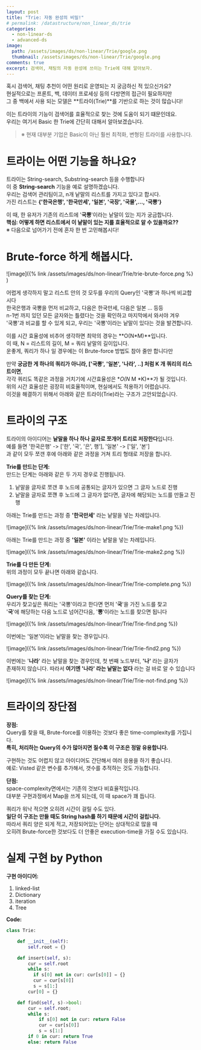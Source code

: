```yaml
---
layout: post
title: "Trie: 자동 완성의 비밀!"
# permalink: /datastructure/non_linear_ds/trie
categories:
  - non-linear-ds
  - advanced-ds
image:
  path: /assets/images/ds/non-linear/Trie/google.png
  thumbnail: /assets/images/ds/non-linear/Trie/google.png
comments: true
excerpt: 검색어, 채팅의 자동 완성에 쓰이는 Trie에 대해 알아보자.
---
```

혹시 검색어, 채팅 추천이 어떤 원리로 운영되는 지 궁금하신 적 있으신가요?<br/>
현실적으로는 프론트, 백, 데이터 프로세싱 등의 다방면의 접근이 필요하지만<br/>
그 중 백에서 사용 되는 모델은 **트라이(Trie)**를 기반으로 하는 것이 많습니다!<br/>

이는 트라이의 기능이 검색어를 효율적으로 찾는 것에 도움이 되기 떄문인데요.<br/>
우리는 여기서 Basic 한 Trie에 간단히 대해서 알아보겠습니다.<br/>
> ※ 현재 대부분 기업은 Basic이 아닌 훨씬 최적화, 변형된 트라이를 사용합니다.

# 트라이는 어떤 기능을 하나요?
트라이는 String-search, Substring-search 등을 수행합니다<br/>
이 중 **String-search** 기능을 예로 설명하겠습니다.<br/>
우리는 검색어 관리팀이고, n개 낱말의 리스트를 가지고 있다고 합시다.<br/>
가진 리스트는 **{'한국은행', '한국만세', '일본', '국장', '국물',..., '국뽕'}**<br/>

이 때, 한 유저가 기존의 리스트에 '**국뽕**'이라는 낱말이 있는 지가 궁금합니다.<br/>
**핵심: 어떻게 하면 리스트에서 이 낱말이 있는 지를 효율적으로 알 수 있을까요??**<br/>
※ 다음으로 넘어가기 전에 혼자 한 번 고민해봅시다!

# Brute-force 하게 해봅시다.
![image]({% link /assets/images/ds/non-linear/Trie/trie-brute-force.png %} )

어렵게 생각하지 말고 리스트 안의 것 모두를 우리의 Query인 '국뽕'과 하나씩 비교합시다<br/>
한국은행과 국뽕을 먼저 비교하고, 다음은 한국만세, 다음은 일본 ... 등등 <br/>
n-1번 까지 있던 모든 글자와는 틀렸다는 것을 확인하고 마지막에서 와서야 겨우<br/>
'국뽕'과 비교를 할 수 있게 되고, 우리는 '국뽕'이라는 낱말이 있다는 것을 발견합니다.<br/>

이를 시간 효율성에 비추어 생각하면 최악의 경우는 **O(N*M)**입니다.<br/>
이 때, N = 리스트의 길이, M = 쿼리 낱말의 길이입니다.<br/>
운좋게, 쿼리가 하나 일 경우에는 이 Brute-force 방법도 참아 줄만 합니다만<br/>

만약 **궁금한 게 하나의 쿼리가 아니라, ['국뽕', '일본', '나라', ..] 처럼 K 개 쿼리의 리스트이면**,<br/>
각각 쿼리도 똑같은 과정을 거치기에 시간효율성은 **O(N* M *K)**가 될 것입니다.<br/>
위의 시간 효율성은 굉장히 비효율적이며, 현실에서도 적용하기 어렵습니다.<br/>
이것을 해결하기 위해서 아래와 같은 트라이(Trie)라는 구조가 고안되었습니다.<br/>

# 트라이의 구조
트라이의 아이디어는  **낱말을 하나 하나 글자로 쪼개어 트리로 저장한다**입니다.<br/>
예를 들면 '한국은행' -> ['한', '국', '은', 행'], '일본' -> ['일', '본']<br/>
과 같이 모두 쪼갠 후에 아래와 같은 과정을 거쳐 트리 형태로 저장을 합니다.<br/>

**Trie를 만드는 단계:**<br/>
만드는 단계는 아래와 같은 두 가지 경우로 진행됩니다.
1. 낱말을 글자로 쪼갠 후 노드에 공통되는 글자가 있으면 그 글자 노드로 진행<br/>
2. 낱말을 글자로 쪼꺤 후 노드에 그 글자가 없다면, 글자에 해당되는 노드를 만들고 진행<br/>

아래는 Trie를 만드는 과정 중 **'한국만세'** 라는 낱말을 넣는 차례입니다.<br/>

![image]({% link /assets/images/ds/non-linear/Trie/Trie-make1.png %})

아래는 Trie를 만드는 과정 중 **'일본'** 이라는 낱말을 넣는 차례입니다.<br/>

![image]({% link /assets/images/ds/non-linear/Trie/Trie-make2.png %})

**Trie를 다 만든 단계:**<br/>
위의 과정이 모두 끝나면 아래와 같습니다.

![image]({% link /assets/images/ds/non-linear/Trie/Trie-complete.png %})

**Query를 찾는 단계:**<br/>
우리가 찾고싶은 쿼리는 '국뽕'이라고 한다면 먼저 '**국**'을 가진 노드를 찾고<br/>
'**국**'에 해당하는 다음 노드로 넘어간다음, '**뽕**'이라는 노드를 찾으면 됩니다<br/>

![image]({% link /assets/images/ds/non-linear/Trie/Trie-find.png %})

이번에는 '일본'이라는 낱말을 찾는 경우입니다.

![image]({% link /assets/images/ds/non-linear/Trie/Trie-find2.png %})

이번에는 '**나라**' 라는 낱말을 찾는 경우인데, 첫 번째 노드부터, **'나'** 라는 글자가<br/>
존재하지 않습니다. 따라서 **여기엔 '나라' 라는 낱말는 없다** 라는 걸 바로 알 수 있습니다<br/>

![image]({% link /assets/images/ds/non-linear/Trie/Trie-not-find.png %})

# 트라이의 장단점
**장점:**<br/>
Query를 찾을 때, Brute-force를 이용하는 것보다 좋은 time-complexity를 가집니다.<br/>
**특히, 처리하는 Query의 수가 많아지면 질수록 이 구조은 정말 유용합니다.**<br/>

구현하는 것도 어렵지 않고 아이디어도 간단해서 여러 응용을 하기 좋습니다.<br/>
예로: Visted 같은 변수를 추가해서, 갯수를 추적하는 것도 가능합니다.<br/>

**단점:**<br/>
space-complexity면에서는 기존의 것보다 비효율적입니다.<br/>
대부분 구현과정에서 Map을 쓰게 되는데, 이 때 space가 꽤 듭니다.<br/>

쿼리가 워낙 적으면 오히려 시간이 걸릴 수도 있다.<br/>
**일단 이 구조는 만들 때도 String hash를 하기 때문에 시간이 걸립니다.**<br/>
따라서 쿼리 양은 되게 적고, 저장되어있는 단어는 상대적으로 많을 때<br/>
오히려 Brute-force한 것보다도 더 안좋은 execution-time을 가질 수도 있습니다.<br/>

# 실제 구현 by Python

**구현 아이디어:**<br/>
1. linked-list
2. Dictionary
3. iteration
4. Tree

**Code:**<br/>
```python
class Trie:

    def __init__(self):
        self.root = {}

    def insert(self, s):
        cur = self.root
        while s:
          if s[0] not in cur: cur[s[0]] = {}
          cur = cur[s[0]]
          s = s[1:]
        cur[0] = {}

    def find(self, s)->bool:
        cur = self.root;
        while s:
            if s[0] not in cur: return False
            cur = cur[s[0]]
            s = s[1:]
        if 0 in cur: return True
        else: return False
```
